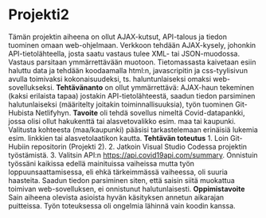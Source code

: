 # Projekti2 
Tämän projektin aiheena on ollut AJAX-kutsut, API-talous ja tiedon tuominen omaan web-ohjelmaan. Verkkoon tehdään AJAX-kysely, johonkin API-tietolähteella, josta saatu vastaus tulee XML- tai JSON-muodossa. Vastaus parsitaan ymmärrettävään muotoon. Tietomassasta kaivetaan esiin haluttu data ja tehdään koodaamalla html:n, javascripitin ja css-tyylisivun avulla toimivaksi kokonaisuudeksi, ts. haluntunlaiseksi omaksi web-sovellukseksi.
**Tehtävänanto** on ollut ymmärrettävä: AJAX-haun tekeminen (kaksi erilaista tapaa) jostakin API-tietolähteestä, saadun tiedon parsiminen halutunlaiseksi (määritelty joitakin toiminnallisuuksia), työn tuominen Git-Hubista Netlifyhyn.
**Tavoite** oli tehdä sovellus nimeltä Covid-datapankki, jossa olisi ollut hakukenttä tai alasvetovalikko esim. maa tai kaupunki. Valitusta kohteesta (maa/kaupunki) pääsisi tarkastelemaan erinäisiä lukemia esim. linkkien tai alasvetolaatikon kautta.
**Tehtävän toteutus** 1. Loin Git-Hubiin repositorin (Projekti 2). 2. Jatkoin Visual Studio Codessa projektin työstämistä. 3. Valitsin API:n https://api.covid19api.com/summary. Onnistuin työssäni kaikissa edellä mainituissa vaiheissa mutta työn loppuunsaattamisessa, eli ehkä tärkeimmässä vaiheessa, oli suuria haasteita. Saadun tiedon parsiminen siten, että saisin siitä muokattua toimivan web-sovelluksen, ei onnistunut halutunlaisesti. 
**Oppimistavoite** Sain aiheena olevista asioista hyvän käsityksen annetun aikarajan puitteissa. Työn toteuksessa oli ongelmia lähinnä vain koodin kanssa. 
